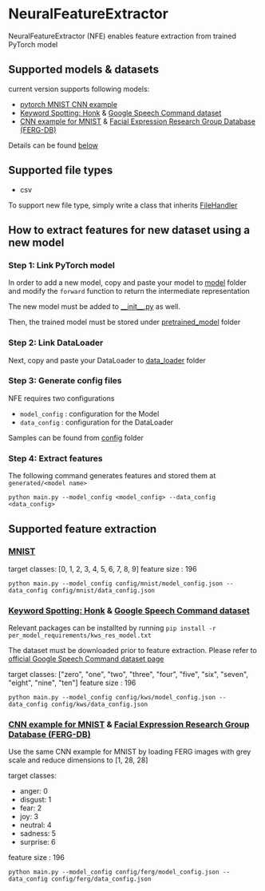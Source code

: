 # NeuralFeatureExtractor

NeuralFeatureExtractor (NFE) enables feature extraction from trained PyTorch model


## Supported models & datasets

current version supports following models:
- [pytorch MNIST CNN example](https://github.com/pytorch/examples/tree/master/mnist)
- [Keyword Spotting: Honk](https://github.com/castorini/honk) & [Google Speech Command dataset](https://ai.googleblog.com/2017/08/launching-speech-commands-dataset.html)
- [CNN example for MNIST](https://github.com/pytorch/examples/tree/master/mnist) & [Facial Expression Research Group Database (FERG-DB)](https://grail.cs.washington.edu/projects/deepexpr/ferg-db.html)

Details can be found [below](https://github.com/ljj7975/NeuralFeatureExtractor#supported-feature-extraction)


## Supported file types
- csv

To support new file type, simply write a class that inherits [FileHandler](https://github.com/ljj7975/NeuralFeatureExtractor/blob/master/file_handler/file_handler.py)


## How to extract features for new dataset using a new model

### Step 1: Link PyTorch model

In order to add a new model, copy and paste your model to [model](https://github.com/ljj7975/NeuralFeatureExtractor/tree/master/model) folder and modify the `forward` function to return the intermediate representation

The new model must be added to [\_\_init\_\_.py](https://github.com/ljj7975/NeuralFeatureExtractor/blob/master/model/__init__.py) as well.

Then, the trained model must be stored under [pretrained_model](https://github.com/ljj7975/NeuralFeatureExtractor/tree/master/pretrained_model) folder

### Step 2: Link DataLoader

Next, copy and paste your DataLoader to [data_loader](https://github.com/ljj7975/NeuralFeatureExtractor/tree/master/data_loader) folder

### Step 3: Generate config files

NFE requires two configurations
- `model_config` : configuration for the Model
- `data_config` : configuration for the DataLoader

Samples can be found from [config](https://github.com/ljj7975/NeuralFeatureExtractor/tree/master/config) folder

### Step 4: Extract features

The following command generates features and stored them at `generated/<model name>`
```
python main.py --model_config <model_config> --data_config <data_config>
```

## Supported feature extraction

### [MNIST](https://github.com/pytorch/examples/tree/master/mnist)

target classes: [0, 1, 2, 3, 4, 5, 6, 7, 8, 9]
feature size : 196

```
python main.py --model_config config/mnist/model_config.json --data_config config/mnist/data_config.json
```


### [Keyword Spotting: Honk](https://github.com/castorini/honk) & [Google Speech Command dataset](https://ai.googleblog.com/2017/08/launching-speech-commands-dataset.html)

Relevant packages can be installted by running `pip install -r per_model_requirements/kws_res_model.txt`

The dataset must be downloaded prior to feature extraction.
Please refer to [official Google Speech Command dataset page](https://ai.googleblog.com/2017/08/launching-speech-commands-dataset.html)

target classes: ["zero", "one", "two", "three", "four", "five", "six", "seven", "eight", "nine", "ten"]
feature size : 196

```
python main.py --model_config config/kws/model_config.json --data_config config/kws/data_config.json
```

### [CNN example for MNIST](https://github.com/pytorch/examples/tree/master/mnist) & [Facial Expression Research Group Database (FERG-DB)](https://grail.cs.washington.edu/projects/deepexpr/ferg-db.html)

Use the same CNN example for MNIST by loading FERG images with grey scale and reduce dimensions to [1, 28, 28]

target classes:

- anger: 0
- disgust: 1
- fear: 2
- joy: 3
- neutral: 4
- sadness: 5
- surprise: 6

feature size : 196

```
python main.py --model_config config/ferg/model_config.json --data_config config/ferg/data_config.json
```
